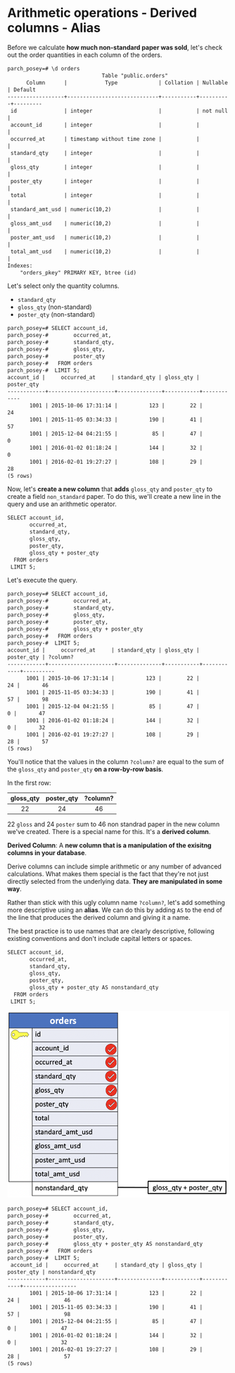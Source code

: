# Arithmetic operations - Derived columns - Alias

Before we calculate **how much non-standard paper was sold**, let's check out the order quantities in each column of the orders.

```console
parch_posey=# \d orders
                              Table "public.orders"
      Column      |            Type             | Collation | Nullable | Default
------------------+-----------------------------+-----------+----------+---------
 id               | integer                     |           | not null |
 account_id       | integer                     |           |          |
 occurred_at      | timestamp without time zone |           |          |
 standard_qty     | integer                     |           |          |
 gloss_qty        | integer                     |           |          |
 poster_qty       | integer                     |           |          |
 total            | integer                     |           |          |
 standard_amt_usd | numeric(10,2)               |           |          |
 gloss_amt_usd    | numeric(10,2)               |           |          |
 poster_amt_usd   | numeric(10,2)               |           |          |
 total_amt_usd    | numeric(10,2)               |           |          |
Indexes:
    "orders_pkey" PRIMARY KEY, btree (id)
```

Let's select only the quantity columns.

- `standard_qty`
- `gloss_qty`  (non-standard)
- `poster_qty` (non-standard)

```console
parch_posey=# SELECT account_id,
parch_posey-#        occurred_at,
parch_posey-#        standard_qty,
parch_posey-#        gloss_qty,
parch_posey-#        poster_qty
parch_posey-#   FROM orders
parch_posey-#  LIMIT 5;
account_id |     occurred_at     | standard_qty | gloss_qty | poster_qty
------------+---------------------+--------------+-----------+------------
       1001 | 2015-10-06 17:31:14 |          123 |        22 |         24
       1001 | 2015-11-05 03:34:33 |          190 |        41 |         57
       1001 | 2015-12-04 04:21:55 |           85 |        47 |          0
       1001 | 2016-01-02 01:18:24 |          144 |        32 |          0
       1001 | 2016-02-01 19:27:27 |          108 |        29 |         28
(5 rows)
```
Now, let's **create a new column** that **adds** `gloss_qty` and `poster_qty` to create a field `non_standard` paper. To do this, we'll create a new line in the query and use an arithmetic operator.

```console
SELECT account_id,
       occurred_at,
       standard_qty,
       gloss_qty,
       poster_qty,
       gloss_qty + poster_qty
  FROM orders
 LIMIT 5;
```

Let's execute the query.

```console
parch_posey=# SELECT account_id,
parch_posey-#        occurred_at,
parch_posey-#        standard_qty,
parch_posey-#        gloss_qty,
parch_posey-#        poster_qty,
parch_posey-#        gloss_qty + poster_qty
parch_posey-#   FROM orders
parch_posey-#  LIMIT 5;
account_id |     occurred_at     | standard_qty | gloss_qty | poster_qty | ?column?
------------+---------------------+--------------+-----------+------------+----------
      1001 | 2015-10-06 17:31:14 |          123 |        22 |         24 |       46
      1001 | 2015-11-05 03:34:33 |          190 |        41 |         57 |       98
      1001 | 2015-12-04 04:21:55 |           85 |        47 |          0 |       47
      1001 | 2016-01-02 01:18:24 |          144 |        32 |          0 |       32
      1001 | 2016-02-01 19:27:27 |          108 |        29 |         28 |       57
(5 rows)
```

You'll notice that the values in the column `?column?` are equal to the sum of the `gloss_qty` and `poster_qty` **on a row-by-row basis**.

In the first row:

| gloss_qty | poster_qty | ?column? |
|:---------:|:----------:|:--------:|
| 22| 24| 46|

22 `gloss` and 24 `poster` sum to 46 non standrad paper in the new column we've created. There is a special name for this. It's a **derived column**.

**Derived Column**: A **new column that is a manipulation of the exisitng columns in your database**.

Derive columns can include simple arithmetic or any number of advanced calculations. What makes them special is the fact that they're not just directly selected from the underlying data. **They are manipulated in some way**.

Rather than stick with this ugly column name `?column?`, let's add something more descriptive using an **alias**. We can do this by adding `AS` to the end of the line that produces the derived column and giving it a name.

The best practice is to use names that are clearly descriptive, following existing conventions and don't include capital letters or spaces.

```console
SELECT account_id,
       occurred_at,
       standard_qty,
       gloss_qty,
       poster_qty,
       gloss_qty + poster_qty AS nonstandard_qty
  FROM orders
 LIMIT 5;
```

![20 alias](./images/20_alias.png)

```console
parch_posey=# SELECT account_id,
parch_posey-#        occurred_at,
parch_posey-#        standard_qty,
parch_posey-#        gloss_qty,
parch_posey-#        poster_qty,
parch_posey-#        gloss_qty + poster_qty AS nonstandard_qty
parch_posey-#   FROM orders
parch_posey-#  LIMIT 5;
 account_id |     occurred_at     | standard_qty | gloss_qty | poster_qty | nonstandard_qty
------------+---------------------+--------------+-----------+------------+-----------------
       1001 | 2015-10-06 17:31:14 |          123 |        22 |         24 |              46
       1001 | 2015-11-05 03:34:33 |          190 |        41 |         57 |              98
       1001 | 2015-12-04 04:21:55 |           85 |        47 |          0 |              47
       1001 | 2016-01-02 01:18:24 |          144 |        32 |          0 |              32
       1001 | 2016-02-01 19:27:27 |          108 |        29 |         28 |              57
(5 rows)
```
